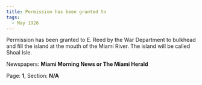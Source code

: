 ```yaml
---  
title: Permission has been granted to  
tags:  
  - May 1926  
---  
```

  
Permission has been granted to E. Reed by the War Department to bulkhead and fill the island at the mouth of the Miami River. The island will be called Shoal Isle.  
  
Newspapers: **Miami Morning News or The Miami Herald**  
  
Page: **1**, Section: **N/A** 
